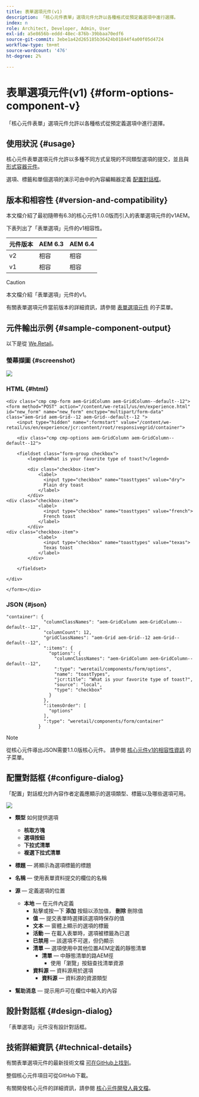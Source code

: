 ```yaml
---
title: 表單選項元件(v1)
description: 「核心元件表單」選項元件允許以各種格式從預定義選項中進行選擇。
index: n
role: Architect, Developer, Admin, User
exl-id: a5e8656b-eddd-48ec-876b-39bbaa70edf6
source-git-commit: 3ebe1a42d265185b36424b01844f4a00f05d4724
workflow-type: tm+mt
source-wordcount: '476'
ht-degree: 2%

---
```


# 表單選項元件(v1) {#form-options-component-v}

「核心元件表單」選項元件允許以各種格式從預定義選項中進行選擇。

## 使用狀況 {#usage}

核心元件表單選項元件允許以多種不同方式呈現的不同類型選項的提交，並且與 [形式容器元件](form-container-v1.md)。

選項、標籤和單個選項的演示可由中的內容編輯器定義 [配置對話框](#configure-dialog)。

## 版本和相容性 {#version-and-compatibility}

本文檔介紹了最初隨帶有6.3的核心元件1.0.0版而引入的表單選項元件的v1AEM。

下表列出了「表單選項」元件的v1相容性。

| 元件版本 | AEM 6.3 | AEM 6.4 |
|--- |--- |--- |
| v2 | 相容 | 相容 |
| v1 | 相容 | 相容 |

>[!CAUTION]
>
>本文檔介紹「表單選項」元件的v1。
>
>有關表單選項元件當前版本的詳細資訊，請參閱 [表單選項元件](/help/components/forms/form-options.md) 的子菜單。

## 元件輸出示例 {#sample-component-output}

以下是從 [We.Retail](https://helpx.adobe.com/experience-manager/6-4/sites/developing/using/we-retail.html)。

### 螢幕擷圖 {#screenshot}

![](/help/assets/chlimage_1-89.png)

### HTML {#html}

```
<div class="cmp cmp-form aem-GridColumn aem-GridColumn--default--12">
<form method="POST" action="/content/we-retail/us/en/experience.html" id="new_form" name="new_form" enctype="multipart/form-data" class="aem-Grid aem-Grid--12 aem-Grid--default--12 ">
    <input type="hidden" name=":formstart" value="/content/we-retail/us/en/experience/jcr:content/root/responsivegrid/container">
    
    <div class="cmp cmp-options aem-GridColumn aem-GridColumn--default--12">

    <fieldset class="form-group checkbox">
        <legend>What is your favorite type of toast?</legend>
        
        <div class="checkbox-item">
            <label>
              <input type="checkbox" name="toasttypes" value="dry">
              Plain dry toast
            </label>
        </div>
<div class="checkbox-item">
            <label>
              <input type="checkbox" name="toasttypes" value="french">
              French toast
            </label>
        </div>
<div class="checkbox-item">
            <label>
              <input type="checkbox" name="toasttypes" value="texas">
              Texas toast
            </label>
        </div>

    </fieldset>
    
</div>
    
</form></div>
```

### JSON {#json}

```
"container": {
              "columnClassNames": "aem-GridColumn aem-GridColumn--default--12",
              "columnCount": 12,
              "gridClassNames": "aem-Grid aem-Grid--12 aem-Grid--default--12",
              ":items": {
                "options": {
                  "columnClassNames": "aem-GridColumn aem-GridColumn--default--12",
                  ":type": "weretail/components/form/options",
                  "name": "toastTypes",
                  "jcr:title": "What is your favorite type of toast?",
                  "source": "local",
                  "type": "checkbox"
                }
              },
              ":itemsOrder": [
                "options"
              ],
              ":type": "weretail/components/form/container"
            }
```

>[!NOTE]
>
>從核心元件導出JSON需要1.1.0版核心元件。 請參閱 [核心元件v1的相容性資訊](/help/versions.md) 的子菜單。

## 配置對話框 {#configure-dialog}

「配置」對話框允許內容作者定義應顯示的選項類型、標籤以及哪些選項可用。

![](/help/assets/chlimage_1-90.png)

* **類型**
如何提供選項

   * **核取方塊**
   * **選項按鈕**
   * **下拉式清單**
   * **複選下拉式清單**

* **標題**  — 將顯示為選項標籤的標題
* **名稱**  — 使用表單資料提交的欄位的名稱
* **源**  — 定義選項的位置

   * **本地**  — 在元件內定義
      * 點擊或按一下 **添加** 按鈕以添加值， **刪除** 刪除值
      * **值**  — 提交表單時選擇該選項時保存的值
      * **文本**  — 窗體上顯示的選項的標籤
      * **活動**  — 在載入表單時，選項被標籤為已選
      * **已禁用**  — 該選項不可選，但仍顯示
      * **清單**  — 選項使用中其他位置AEM定義的靜態清單
         * **清單**  — 中靜態清單的路AEM徑
            * 使用「瀏覽」按鈕查找清單資源
      * **資料源**  — 資料源用於選項
         * **資料源**  — 資料源的資源類型
* **幫助消息**  — 提示用戶可在欄位中輸入的內容

## 設計對話框 {#design-dialog}

「表單選項」元件沒有設計對話框。

## 技術詳細資訊 {#technical-details}

有關表單選項元件的最新技術文檔 [可在GitHub上找到](https://github.com/adobe/aem-core-wcm-components/tree/master/content/src/content/jcr_root/apps/core/wcm/components/form/options/v1/options)。

整個核心元件項目可從GitHub下載。

有關開發核心元件的詳細資訊，請參閱 [核心元件開發人員文檔](/help/developing/overview.md)。

